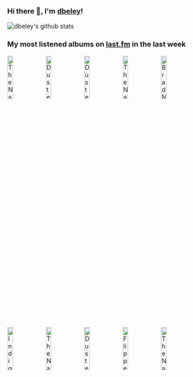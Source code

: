 ### Hi there 👋, I'm [dbeley](https://dbeley.ovh/en)!

![dbeley's github stats](https://github-readme-stats.vercel.app/api?username=dbeley)

### My most listened albums on [last.fm](https://www.last.fm/user/d_beley) in the last week

[<img src='https://lastfm.freetls.fastly.net/i/u/300x300/e442034b94c5573f7dc855fd87d62351.jpg' width='16%' height='16%' alt='The National - Alligator'>](https://www.last.fm/music/the%2bnational/alligator)&nbsp;
[<img src='https://lastfm.freetls.fastly.net/i/u/300x300/5313a74c73ebef3c9d2bb6d3ccf4337f.jpg' width='16%' height='16%' alt='Duster - Stratosphere'>](https://www.last.fm/music/duster/stratosphere)&nbsp;
[<img src='https://lastfm.freetls.fastly.net/i/u/300x300/845716297e338b13a715e43d54f06453.jpg' width='16%' height='16%' alt='Duster - Contemporary Movement'>](https://www.last.fm/music/duster/contemporary%2bmovement)&nbsp;
[<img src='https://lastfm.freetls.fastly.net/i/u/300x300/1718c111d11bce147b42e6ec6b922414.jpg' width='16%' height='16%' alt='The National - Boxer'>](https://www.last.fm/music/the%2bnational/boxer)&nbsp;
[<img src='https://lastfm.freetls.fastly.net/i/u/300x300/ad31f768337cec94d967d6c75236f529.jpg' width='16%' height='16%' alt='Brad Mehldau - Finding Gabriel'>](https://www.last.fm/music/brad%2bmehldau/finding%2bgabriel)&nbsp;
<br>
[<img src='https://lastfm.freetls.fastly.net/i/u/300x300/3df94f21acca286411eae70389f73894.jpg' width='16%' height='16%' alt='Indigo De Souza - Any Shape You Take'>](https://www.last.fm/music/indigo%2bde%2bsouza/any%2bshape%2byou%2btake)&nbsp;
[<img src='https://lastfm.freetls.fastly.net/i/u/300x300/69ba464650c24d6983b7ab44ce40adda.png' width='16%' height='16%' alt='The National - Trouble Will Find Me'>](https://www.last.fm/music/the%2bnational/trouble%2bwill%2bfind%2bme)&nbsp;
[<img src='https://lastfm.freetls.fastly.net/i/u/300x300/357fa7a0ba06a9d61b5e7b837ed6ebff.jpg' width='16%' height='16%' alt='Duster - Duster'>](https://www.last.fm/music/duster/duster)&nbsp;
[<img src='https://lastfm.freetls.fastly.net/i/u/300x300/b8aac4bf04964f398acacc407c9dea6a.png' width='16%' height='16%' alt='Flippers Guitar - DOCTOR HEADS WORLD TOWER'>](https://www.last.fm/music/flipper%2527s%2bguitar/doctor%2bhead%2527s%2bworld%2btower)&nbsp;
[<img src='https://lastfm.freetls.fastly.net/i/u/300x300/3a57d0017a28de64e1c97c7cdae300e9.jpg' width='16%' height='16%' alt='The National - High Violet'>](https://www.last.fm/music/the%2bnational/high%2bviolet)&nbsp;
<br>
